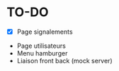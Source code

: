 # TO-DO
- [x] Page signalements
- Page utilisateurs
- Menu hamburger
- Liaison front back (mock server)
